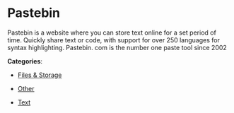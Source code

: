 # Pastebin


Pastebin is a website where you can store text online for a set period of time. Quickly share text or code, with support for over 250 languages for syntax highlighting.  Pastebin. com is the number one paste tool since 2002



**Categories**:

- [Files & Storage](https://github.com/apis-list/apis-list#files-and-storage)

- [Other](https://github.com/apis-list/apis-list#other)

- [Text](https://github.com/apis-list/apis-list#text)



